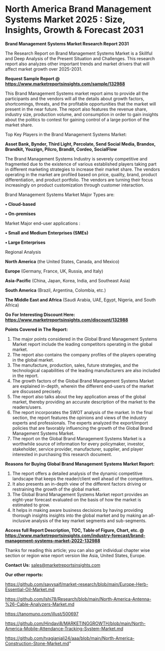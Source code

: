 # North America Brand Management Systems Market 2025 : Size, Insights, Growth & Forecast 2031

<strong>Brand Management Systems Market Research Report 2031</strong>

The Research Report on Brand Management Systems Market is a Skillful and Deep Analysis of the Present Situation and Challenges. This research report also analyzes other important trends and market drivers that will affect market growth over 2025-2031.

<strong>Request Sample Report @ <a href=https://www.marketreportsinsights.com/sample/132988>https://www.marketreportsinsights.com/sample/132988</a></strong>

This Brand Management Systems market report aims to provide all the participants and the vendors will all the details about growth factors, shortcomings, threats, and the profitable opportunities that the market will present in the near future. The report also features the revenue share, industry size, production volume, and consumption in order to gain insights about the politics to contest for gaining control of a large portion of the market share.

Top Key Players in the Brand Management Systems Market:

<strong>Asset Bank, Bynder, Third Light, Percolate, Send Social Media, Brandox, Brandkit, Youzign, Pilcro, Brandit, Cordeo, SocialFlow</strong>

The Brand Management Systems Industry is severely competitive and fragmented due to the existence of various established players taking part in different marketing strategies to increase their market share. The vendors operating in the market are profiled based on price, quality, brand, product differentiation, and product portfolio. The vendors are turning their focus increasingly on product customization through customer interaction.

Brand Management Systems Market Major Types are:

<strong>• Cloud-based

• On-premises</strong>

Market Major end-user applications :

<strong>• Small and Medium Enterprises (SMEs)

• Large Enterprises</strong>

Regional Analysis

</u><strong><b>North America</b></strong> (the United States, Canada, and Mexico)

<strong><b>Europe </b></strong>(Germany, France, UK, Russia, and Italy)

<strong><b>Asia-Pacific</b></strong> (China, Japan, Korea, India, and Southeast Asia)

<strong><b>South America</b></strong> (Brazil, Argentina, Colombia, etc.)

<strong><b>The Middle East and Africa</b></strong> (Saudi Arabia, UAE, Egypt, Nigeria, and South Africa)

<strong>Go For Interesting Discount Here: <a href=https://www.marketreportsinsights.com/discount/132988>https://www.marketreportsinsights.com/discount/132988</a></strong>

<strong>Points Covered in The Report:</strong>
<ol>
  <li>The major points considered in the Global Brand Management Systems Market report include the leading competitors operating in the global market.</li>
  <li>The report also contains the company profiles of the players operating in the global market.</li>
  <li>The manufacture, production, sales, future strategies, and the technological capabilities of the leading manufacturers are also included in the report.</li>
  <li>The growth factors of the Global Brand Management Systems Market are explained in-depth, wherein the different end-users of the market are discussed precisely.</li>
  <li>The report also talks about the key application areas of the global market, thereby providing an accurate description of the market to the readers/users.</li>
  <li>The report incorporates the SWOT analysis of the market. In the final section, the report features the opinions and views of the industry experts and professionals. The experts analyzed the export/import policies that are favorably influencing the growth of the Global Brand Management Systems Market.</li>
  <li>The report on the Global Brand Management Systems Market is a worthwhile source of information for every policymaker, investor, stakeholder, service provider, manufacturer, supplier, and player interested in purchasing this research document.</li>
</ol>
<strong>Reasons for Buying Global Brand Management Systems Market Report:</strong>

<ol>
  <li>The report offers a detailed analysis of the dynamic competitive landscape that keeps the reader/client well ahead of the competitors.</li>
  <li>It also presents an in-depth view of the different factors driving or restraining the growth of the global market.</li>
  <li>The Global Brand Management Systems Market report provides an eight-year forecast evaluated on the basis of how the market is estimated to grow.</li>
  <li>It helps in making aware business decisions by having providing thorough insights insights into the global market and by making an all-inclusive analysis of the key market segments and sub-segments.</li>
</ol>
<strong>Access full Report Description, TOC, Table of Figure, Chart, etc. @ <a href=https://www.marketreportsinsights.com/industry-forecast/brand-management-systems-market-2022-132988>https://www.marketreportsinsights.com/industry-forecast/brand-management-systems-market-2022-132988</a></strong>


Thanks for reading this article; you can also get individual chapter wise section or region wise report version like Asia, United States, Europe.

<strong>Contact Us:</strong>
sales@marketreportsinsights.com

<strong>Our other reports:</strong>

<a href=https://github.com/sayysaif/market-research/blob/main/Europe-Herb-Essential-Oil-Market.md>https://github.com/sayysaif/market-research/blob/main/Europe-Herb-Essential-Oil-Market.md</a>

<a href=https://github.com/Ishi78/Research/blob/main/North-America-Antenna-%26-Cable-Analyzers-Market.md>https://github.com/Ishi78/Research/blob/main/North-America-Antenna-%26-Cable-Analyzers-Market.md</a>

<a href=https://tanomuno.com/illust/500697>https://tanomuno.com/illust/500697</a>

<a href=https://github.com/Hindavi8/MARKETINGGROWTH/blob/main/North-America-Mobile-Attendance-Tracking-System-Market.md>https://github.com/Hindavi8/MARKETINGGROWTH/blob/main/North-America-Mobile-Attendance-Tracking-System-Market.md</a>

<a href=https://github.com/tyagianjali24/aaa/blob/main/North-America-Construction-Stone-Market.md>https://github.com/tyagianjali24/aaa/blob/main/North-America-Construction-Stone-Market.md</a>"
